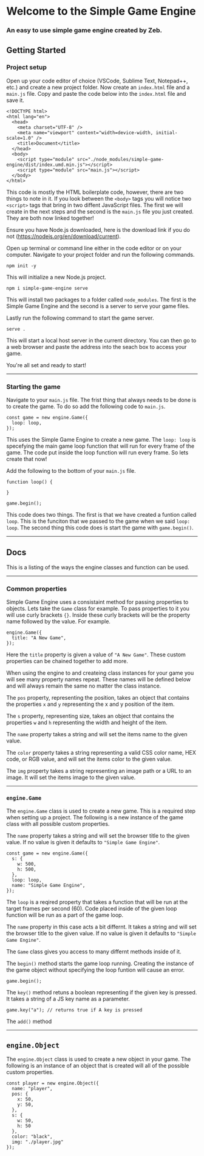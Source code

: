 # Welcome to the Simple Game Engine
### An easy to use simple game engine created by Zeb.

## Getting Started

### Project setup

Open up your code editor of choice (VSCode, Sublime Text, Notepad++, etc.) and create a new project folder. Now create an ```index.html``` file and a ```main.js``` file. Copy and paste the code below into the ```index.html``` file and save it.

```
<!DOCTYPE html>
<html lang="en">
  <head>
    <meta charset="UTF-8" />
    <meta name="viewport" content="width=device-width, initial-scale=1.0" />
    <title>Document</title>
  </head>
  <body>
    <script type="module" src="./node_modules/simple-game-engine/dist/index.umd.min.js"></script>
    <script type="module" src="main.js"></script>
  </body>
</html>

```

This code is mostly the HTML boilerplate code, however, there are two things to note in it. If you look between the ```<body>``` tags you will notice two ```<script>``` tags that bring in two diffent JavaScript files. The first we will create in the next steps and the second is the ```main.js``` file you just created. They are both now linked together!

Ensure you have Node.js downloaded, here is the download link if you do not (https://nodejs.org/en/download/current).

Open up terminal or command line either in the code editor or on your computer. Navigate to your project folder and run the following commands. 

```npm init -y```

This will initialize a new Node.js project.

```npm i simple-game-engine serve```

This will install two packages to a folder called ```node_modules```. The first is the Simple Game Engine and the second is a server to serve your game files.

Lastly run the following command to start the game server.

```serve .```

This will start a local host server in the current directory. You can then go to a web browser and paste the address into the seach box to access your game.

You're all set and ready to start!
***
### Starting the game

Navigate to your ```main.js``` file. The frist thing that always needs to be done is to create the game. To do so add the following code to ```main.js```.

```
const game = new engine.Game({
  loop: loop,
});
```

This uses the Simple Game Engine to create a new game. The ```loop: loop``` is specefying the main game loop function that will run for every frame of the game. The code put inside the loop function will run every frame. So lets create that now!

Add the following to the bottom of your ```main.js``` file.

```
function loop() {

}

game.begin();
```

This code does two things. The first is that we have created a funtion called ```loop```. This is the funciton that we passed to the game when we said ```loop: loop```. The second thing this code does is start the game with ```game.begin()```.
***
## Docs

This is a listing of the ways the engine classes and function can be used.
***
### Common properties

Simple Game Engine uses a consistaint method for passing properties to objects. Lets take the ```Game``` class for example. To pass properties to it you will use curly brackets ```{}```. Inside these curly brackets will be the property name followed by the value. For example.

```
engine.Game({
  title: "A New Game",
});
```

Here the ```title``` property is given a value of ```"A New Game"```. These custom properties can be chained together to add more.

When using the engine to and createing class instances for your game you will see many property names repeat. These names will be defined below and will always remain the same no matter the class instance.

The ```pos``` property, representing the position, takes an object that contains the properties ```x``` and ```y``` representing the x and y position of the item.

The ```s``` property, representing size, takes an object that contains the properties ```w``` and ```h``` representing the width and height of the item.

The ```name``` property takes a string and will set the items name to the given value.

The ```color``` property takes a string representing a valid CSS color name, HEX code, or RGB value, and will set the items color to the given value.

The ```img``` property takes a string representing an image path or a URL to an image. It will set the items image to the given value.
***
### ```engine.Game```

The ```engine.Game``` class is used to create a new game. This is a required step when setting up a project. The following is a new instance of the game class with all possible custom properties.

The ```name``` property takes a string and will set the browser title to the given value. If no value is given it defaults to ```"Simple Game Engine"```.

```
const game = new engine.Game({
  s: {
    w: 500,
    h: 500,
  },
  loop: loop,
  name: "Simple Game Engine",
});
```

The ```loop``` is a reqired property that takes a function that will be run at the target frames per second (60). Code placed inside of the given loop function will be run as a part of the game loop. 

The ```name``` property in this case acts a bit differnt. It takes a string and will set the browser title to the given value. If no value is given it defaults to ```"Simple Game Engine"```.

The ```Game``` class gives you access to many differnt methods inside of it.

The ```begin()``` method starts the game loop running. Creating the instance of the game object without specifying the loop funtion will cause an error.

```
game.begin();
```

The ```key()``` method retuns a boolean representing if the given key is pressed. It takes a string of a JS key name as a parameter.

```
game.key("a"); // returns true if A key is pressed
```

The ```add()``` method 
***
## ```engine.Object```

The ```engine.Object``` class is used to create a new object in your game. The following is an instance of an object that is created will all of the possible custom properties.

```
const player = new engine.Object({
  name: "player",
  pos: {
    x: 50,
    y: 50,
  },
  s: {
    w: 50,
    h: 50
  },
  color: "black",
  img: "./player.jpg"
});
```